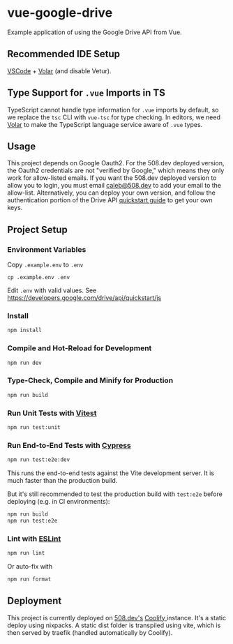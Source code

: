 # vue-google-drive

Example application of using the Google Drive API from Vue.

## Recommended IDE Setup

[VSCode](https://code.visualstudio.com/) + [Volar](https://marketplace.visualstudio.com/items?itemName=Vue.volar) (and disable Vetur).

## Type Support for `.vue` Imports in TS

TypeScript cannot handle type information for `.vue` imports by default, so we replace the `tsc` CLI with `vue-tsc` for type checking. In editors, we need [Volar](https://marketplace.visualstudio.com/items?itemName=Vue.volar) to make the TypeScript language service aware of `.vue` types.

## Usage

This project depends on Google Oauth2. For the 508.dev deployed version, the Oauth2 credentials are not "verified by Google," which means they only work for allow-listed emails. If you want the 508.dev deployed version to allow you to login, you must email caleb@508.dev to add your email to the allow-list. Alternatively, you can deploy your own version, and follow the authentication portion of the Drive API [quickstart guide](https://developers.google.com/drive/api/quickstart/js) to get your own keys.


## Project Setup

### Environment Variables

Copy `.example.env` to `.env`

`cp .example.env .env`

Edit `.env` with valid values. See https://developers.google.com/drive/api/quickstart/js

### Install 

```sh
npm install
```

### Compile and Hot-Reload for Development

```sh
npm run dev
```

### Type-Check, Compile and Minify for Production

```sh
npm run build
```

### Run Unit Tests with [Vitest](https://vitest.dev/)

```sh
npm run test:unit
```

### Run End-to-End Tests with [Cypress](https://www.cypress.io/)

```sh
npm run test:e2e:dev
```

This runs the end-to-end tests against the Vite development server.
It is much faster than the production build.

But it's still recommended to test the production build with `test:e2e` before deploying (e.g. in CI environments):

```sh
npm run build
npm run test:e2e
```

### Lint with [ESLint](https://eslint.org/)

```sh
npm run lint
```

Or auto-fix with 
```sh
npm run format
```

## Deployment

This project is currently deployed on [508.dev's](https://508.dev) [ Coolify ](https://coolify.io/) instance. It's a static deploy using nixpacks. A static dist folder is transpiled using vite, which is then served by traefik (handled automatically by Coolify).

